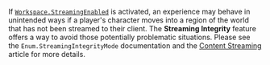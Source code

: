 If [`Workspace.StreamingEnabled`](https://create.roblox.com/docs/reference/engine/classes/Workspace#StreamingEnabled) is activated, an experience may
behave in unintended ways if a player's character moves into a region of
the world that has not been streamed to their client. The **Streaming
Integrity** feature offers a way to avoid those potentially problematic
situations. Please see the `Enum.StreamingIntegrityMode` documentation and
the [Content Streaming](https://create.roblox.com/docs/workspace/streaming) article for more
details.